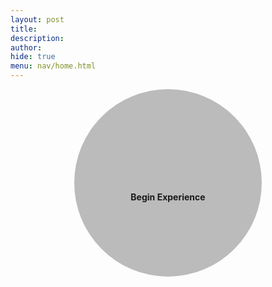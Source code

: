 ```yaml
---
layout: post 
title: 
description: 
author: 
hide: true
menu: nav/home.html
---
```


<style>
  .dot {
    height: 300px;
    width: 300px;
    background-color: #bbb;
    border-radius: 50%;
    display: inline-block;
    cursor: pointer;
  }

  .text {
    /* Set text 50% down from its relative (original) position */
    position: relative;
    top: 50%;
    font-weight: bold;
  }
</style>

<div style="text-align: center;">
  <div class="dot">
    <div class="text">
      <p>Begin Experience</p> 
    </div>
  </div>
</div>